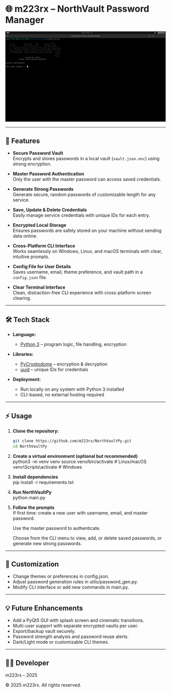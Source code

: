 # 🌐 m223rx – NorthVault Password Manager

![NorthVaultPy Screenshot](/resources/screenshots/home.png)

---

## 🚀 Features  

- **Secure Password Vault**  
  Encrypts and stores passwords in a local vault (`vault.json.enc`) using strong encryption.  

- **Master Password Authentication**  
  Only the user with the master password can access saved credentials.  

- **Generate Strong Passwords**  
  Generate secure, random passwords of customizable length for any service.  

- **Save, Update & Delete Credentials**  
  Easily manage service credentials with unique IDs for each entry.  

- **Encrypted Local Storage**  
  Ensures passwords are safely stored on your machine without sending data online.  

- **Cross-Platform CLI Interface**  
  Works seamlessly on Windows, Linux, and macOS terminals with clear, intuitive prompts.  

- **Config File for User Details**  
  Saves username, email, theme preference, and vault path in a `config.json` file.  

- **Clear Terminal Interface**  
  Clean, distraction-free CLI experience with cross-platform screen clearing.  

---

## 🛠 Tech Stack

- **Language:**  
  - [Python 3](https://www.python.org/) – program logic, file handling, encryption  

- **Libraries:**  
  - [PyCryptodome](https://pycryptodome.readthedocs.io/) – encryption & decryption  
  - [uuid](https://docs.python.org/3/library/uuid.html) – unique IDs for credentials  

- **Deployment:**  
  - Run locally on any system with Python 3 installed  
  - CLI-based, no external hosting required  

---

## ⚡ Usage

1. **Clone the repository:**

   ```bash
   git clone https://github.com/m223rx/NorthVaultPy.git
   cd NorthVaultPy
   ```

2. **Create a virtual environment (optional but recommended)**  
    python3 -m venv venv
    source venv/bin/activate   # Linux/macOS
    venv\Scripts\activate      # Windows

3. **Install dependencies**  
   pip install -r requirements.txt

4. **Run NorthVaultPy**  
    python main.py  

5. **Follow the prompts**  
    If first time: create a new user with username, email, and master password.

    Use the master password to authenticate.

    Choose from the CLI menu to view, add, or delete saved passwords, or generate new strong passwords.

---

## 🎨 Customization

- Change themes or preferences in config.json. 
- Adjust password generation rules in utils/password_gen.py. 
- Modify CLI interface or add new commands in main.py.

---

## 💡 Future Enhancements

- Add a PyQt5 GUI with splash screen and cinematic transitions.
- Multi-user support with separate encrypted vaults per user.
- Export/backup vault securely.
- Password strength analysis and password reuse alerts.
- Dark/Light mode or customizable CLI themes.

---

## 👨‍💻 Developer

m223rx – 2025  

© 2025 m223rx. All rights reserved.
